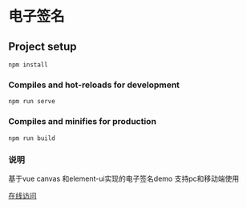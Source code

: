 # 电子签名

## Project setup
```
npm install
```

### Compiles and hot-reloads for development
```
npm run serve
```

### Compiles and minifies for production
```
npm run build
```

### 说明
基于vue canvas 和element-ui实现的电子签名demo
支持pc和移动端使用

[在线访问](http://123.57.74.241:8080/eleSign/)